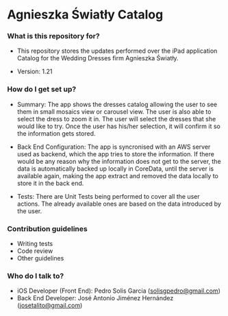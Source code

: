 # Agnieszka Światły Catalog #

### What is this repository for? ###

* This repository stores the updates performed over the iPad application Catalog for the Wedding Dresses firm Agnieszka Światły.

* Version: 1.21

### How do I get set up? ###

* Summary: The app shows the dresses catalog allowing the user to see them in small mosaics view or carousel view. The user is
also able to select the dress to zoom it in. The user will select the dresses that she would like to try. Once the user has 
his/her selection, it will confirm it so the information gets stored.

* Back End Configuration: The app is syncronised with an AWS server used as backend, which the app tries to store the information. If there would be any reason why the information does not get to the server, the data is automatically backed up locally in CoreData, until the server is available again, making the app extract and removed the data locally to store it in the back end.

* Tests: There are Unit Tests being performed to cover all the user actions. The already available ones are based on the data introduced by the user.

### Contribution guidelines ###

* Writing tests
* Code review
* Other guidelines

### Who do I talk to? ###

* iOS Developer (Front End): Pedro Solis Garcia (solisgpedro@gmail.com)
* Back End Developer: José Antonio Jiménez Hernández (josetalito@gmail.com)
